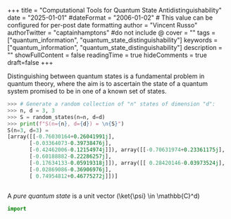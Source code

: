 +++
title = "Computational Tools for Quantum State Antidistinguishability"
date = "2025-01-01"
#dateFormat = "2006-01-02" # This value can be configured for per-post date formatting
author = "Vincent Russo"
authorTwitter = "captainhamptons" #do not include @
cover = ""
tags = ["quantum_information", "quantum_state_distinguishability"]
keywords = ["quantum_information", "quantum_state_distinguishability"]
description = ""
showFullContent = false
readingTime = true
hideComments = true
draft=false
+++

Distinguishing between quantum states is a fundamental problem in quantum theory, where the aim is
to ascertain the state of a quantum system promised to be in one of a known set of states. 

```py
>>> # Generate a random collection of "n" states of dimension "d":
>>> n, d = 3, 3
>>> S = random_states(n=n, d=d)
>>> print(f"S(n={n}, d={d}) = \n{S}")
S(n=3, d=3) = 
[array([[-0.76030164+0.26041991j],
       [-0.03364073-0.39738476j],
       [-0.42462006-0.12154974j]]), array([[-0.70631974+0.23361175j],
       [-0.60188882-0.22286257j],
       [-0.17634133-0.05919318j]]), array([[ 0.28420146-0.03973524j],
       [-0.02869086-0.36906976j],
       [ 0.74954812+0.46775272j]])]
```

```
```

A *pure quantum state* is a unit vector \(\ket{\psi} \in \mathbb{C}^d\)

```py
import 
```
